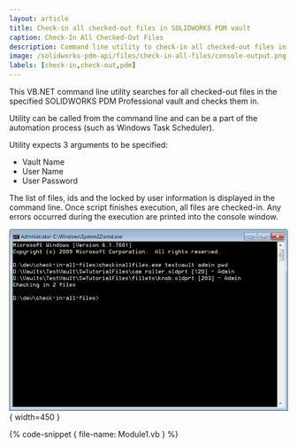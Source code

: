```yaml
---
layout: article
title: Check-in all checked-out files in SOLIDWORKS PDM vault
caption: Check-In All Checked-Out Files
description: Command line utility to check-in all checked-out files in SOLIDWORKS PDM vault
image: /solidworks-pdm-api/files/check-in-all-files/console-output.png
labels: [check-in,check-out,pdm]
---
```

This VB.NET command line utility searches for all checked-out files in the specified SOLIDWORKS PDM Professional vault and checks them in.

Utility can be called from the command line and can be a part of the automation process (such as Windows Task Scheduler).

Utility expects 3 arguments to be specified:

* Vault Name
* User Name
* User Password

The list of files, ids and the locked by user information is displayed in the command line. Once script finishes execution, all files are checked-in. Any errors occurred during the execution are printed into the console window.

![Output of command line](console-output.png){ width=450 }

{% code-snippet { file-name: Module1.vb } %}

